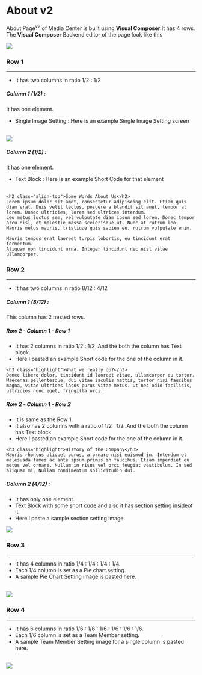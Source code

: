 # About v2

About Page<sup>v2</sup> of Media Center is built using **Visual Composer**.It has 4 rows. The **Visual Composer** Backend editor of the page look like this

![](http://transvelo.github.io/docs/mediacenter/images/aboutv2.png)

### Row 1
---
* It has two columns in ratio 1/2 : 1/2

##### Column 1 (1/2) :

It has one element.

* Single Image Setting : Here is an example Single Image Setting screen
<br/><br/>

![](http://transvelo.github.io/docs/mediacenter/images/aboutv2-r1-c1.png)

##### Column 2 (1/2) :
It has one element.

* Text Block : Here is an example Short Code for that element
<br/><br/>

```
<h2 class="align-top">Some Words About Us</h2>
Lorem ipsum dolor sit amet, consectetur adipiscing elit. Etiam quis diam erat. Duis velit lectus, posuere a blandit sit amet, tempor at lorem. Donec ultricies, lorem sed ultrices interdum.
Leo metus luctus sem, vel vulputate diam ipsum sed lorem. Donec tempor arcu nisl, et molestie massa scelerisque ut. Nunc at rutrum leo. Mauris metus mauris, tristique quis sapien eu, rutrum vulputate enim.

Mauris tempus erat laoreet turpis lobortis, eu tincidunt erat fermentum.
Aliquam non tincidunt urna. Integer tincidunt nec nisl vitae ullamcorper.

```

### Row 2
---

* It has two columns in ratio 8/12 : 4/12

##### Column 1 (8/12) :

This column has 2 nested rows.

##### Row 2 - Column 1 - Row 1

 * It has 2 columns in ratio 1/2 : 1/2 .And the both the column has Text block.
 *  Here I pasted an example Short code for the one of the column in it.

```
<h3 class="highlight">What we really do?</h3>
Donec libero dolor, tincidunt id laoreet vitae, ullamcorper eu tortor. Maecenas pellentesque, dui vitae iaculis mattis, tortor nisi faucibus magna, vitae ultrices lacus purus vitae metus. Ut nec odio facilisis, ultricies nunc eget, fringilla orci.
```
##### Row 2 - Column 1 - Row 2
* It is same as the Row 1.
* It also has 2 columns with a ratio of 1/2 : 1/2 .And the both the column has Text block.
* Here I pasted an example Short code for the one of the column in it.

```
<h3 class="highlight">History of the Company</h3>
Mauris rhoncus aliquet purus, a ornare nisi euismod in. Interdum et malesuada fames ac ante ipsum primis in faucibus. Etiam imperdiet eu metus vel ornare. Nullam in risus vel orci feugiat vestibulum. In sed aliquam mi. Nullam condimentum sollicitudin dui.
```

##### Column 2 (4/12) :

* It has only one element.
* Text Block with some short code and also it has section setting insideof it.
* Here i paste a sample section setting image.

![](http://transvelo.github.io/docs/mediacenter/images/aboutv2-section-setting.png)

### Row 3
---

* It has 4 columns in ratio 1/4 : 1/4 : 1/4 : 1/4.
* Each 1/4 column is set as a Pie chart setting.
* A sample Pie Chart Setting image is pasted here.
<br/><br/>

![](http://transvelo.github.io/docs/mediacenter/images/aboutv2-pie-chart-setting.png)

### Row 4
---

* It has 6 columns in ratio 1/6 : 1/6 : 1/6 : 1/6 : 1/6 : 1/6.
* Each 1/6 column is set as a Team Member setting.
* A sample Team Member Setting image for a single column is pasted here.
<br/><br/>

![](http://transvelo.github.io/docs/mediacenter/images/aboutv2-teamMember-setting.png)

